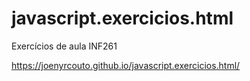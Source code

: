 # javascript.exercicios.html
Exercícios de aula INF261

https://joenyrcouto.github.io/javascript.exercicios.html/

